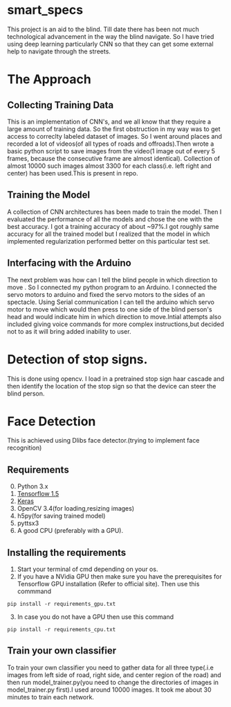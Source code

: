 # smart_specs
This project is an aid to the blind. Till date there has been not much technological advancement in the way the blind navigate. So I have tried using deep learning particularly CNN so that they can get some external help to navigate through the streets.

# The Approach 
## Collecting Training Data
This is an implementation of CNN's, and we all know that they require a large amount of training data. So the first obstruction in my way was to get access to correclty labeled dataset of images. So I went around places and recorded a lot of videos(of all types of roads and offroads).Then wrote a basic python script to  save images from the video(1 image out of every 5 frames, because the consecutive frame are almost identical). Collection of almost 10000 such images almost 3300 for each class(i.e. left right and center) has been used.This is present in repo.

## Training the Model
A collection of CNN architectures has been made to train the model. Then I evaluated the performance of all the models and chose the one with the best accuracy. I got a training accuracy of about ~97%.I got roughly same accuracy for all the trained model but I realized that the model in which implemented regularization performed better on this particular test set.
  
## Interfacing with the Arduino
The next problem was how can I tell the blind people in which direction to move .
So I connected my python program to an Arduino. I connected the servo motors to arduino and fixed the servo motors to the sides of an spectacle.  Using Serial communication I can tell the arduino which servo motor to move which would then press to one side of the blind person's head and would indicate him in which direction to move.Intial attempts also included giving voice commands for more complex instructions,but decided not to as it will bring added inability to user.

# Detection of stop signs. ##
This is done using opencv. I load in a pretrained stop sign haar cascade and then identify the location of the stop sign so that the device can steer the blind person.

# Face Detection
This is achieved using Dlibs face detector.(trying to implement face recognition)

## Requirements
0. Python 3.x
1. <a href="https://tensorflow.org">Tensorflow 1.5</a>
2. <a href="https://keras.io">Keras</a>
3. OpenCV 3.4(for loading,resizing images)
4. h5py(for saving trained model)
5. pyttsx3
6. A good CPU (preferably with a GPU).

## Installing the requirements
1. Start your terminal of cmd depending on your os.
  2. If you have a NVidia GPU then make sure you have the prerequisites for Tensorflow GPU installation (Refer to official site). Then use this commmand

    pip install -r requirements_gpu.txt

  3. In case you do not have a GPU then use this command

    pip install -r requirements_cpu.txt

## Train your own classifier
To train your own classifier you need to gather data for all three type(.i.e images from left side of road, right side, and center region of the road) and then run model_trainer.py(you need to change the directories of images in model_trainer.py first).I used around 10000 images.
It took me about 30 minutes to train each network.<br>

